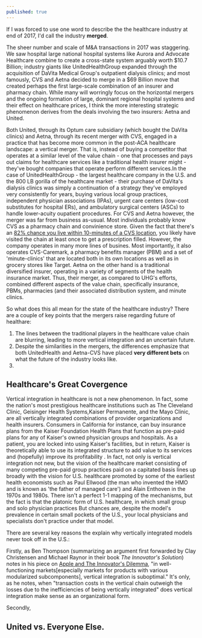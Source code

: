 ```yaml
---
published: true
---
```



If I was forced to use one word to describe the the healthcare industry at end of 2017, I'd call the industry **merged**.

The sheer number and scale of M&A transactions in 2017 was staggering. We saw hospital large national hospital systems like Aurora  and Advocate Healthcare combine to create a cross-state system arguably worth $10.7 Billion; industry giants like UnitedHealthGroup expanded through the acquisition of DaVita Medical Group's outpatient dialysis clinics; and most famously,  CVS and Aetna decided to merge in a $69 Billion move that created perhaps the first large-scale combination of an insurer and pharmacy chain. While many will worringly focus on the horizontal mergers and the ongoing formation of large, dominant regional hospital systems and their effect on healthcare prices, I think the more interesting strategic phenomenon derives from the  deals involving the two insurers: Aetna and United. 

Both United, through its Optum care subsidiary (which bought the DaVita clinics) and Aetna, through its recent merger with CVS,  engaged in a practice that has become more common in the post-ACA healthcare landscape: a vertical merger. That is, instead of buying a competitor that operates at a similar level of the value chain - one that processes and pays out claims for healthcare services like a traditional health insurer might - they've bought companies that operate perform different services.In the case of UnitedHealthGroup - the largest healthcare company in the U.S. and the 800 LB gorilla of the healthcare market  - their purchase of DaVita's dialysis clinics was simply a continuation of a strategy they've employed very consistently for years, buying various local group practices, independent physician associations (IPAs), urgent care centers (low-cost substitutes for hospital ERs), and ambulatory surgical centers (ASCs) to handle lower-acuity oupatient procedures. For CVS and Aetna however, the merger was far from business as-usual. Most individuals probably know CVS as a pharmacy chain and convinience store. Given the fact that there's an [82% chance you live within 10-minutes of a CVS location](https://qz.com/1146577/cvs-and-aetna-aet-82-of-americans-are-within-10-miles-of-the-pharmacy/), you likely have visited the chain at least once to get a prescription filled. However, the company operates in many more lines of busines. Most importantly, it also operates CVS-Caremark, a pharmacy benefits manager (PBM) and a set of 'minute-clinics' that are located both in its own locations as well as in grocery stores like Target. Aetna on the other hand is a traditional diversified insurer, operating in a variety of segments of the health insurance market. Thus, their merger, as compared to UHG's efforts, combined different aspects of the value chain, specifically insurance, PBMs, pharmacies (and their associated distribution system, and minute clinics. 

So what does this all mean for the state of the healthcare industry? There are a couple of key points that the mergers raise regarding future of healthare: 
1. The lines between the traditional players in the healthcare value chain are blurring, leading to more vertical integration and an uncertain future.
2. Despite the similarities in the mergers, the differences emphasize that both UnitedHealth and Aetna-CVS have placed **very different bets** on what the future of the industry looks like.
3. 

## Healthcare's Great Covergence

Vertical integration in healthcare is not a new phenomenon. In fact, some the nation's most prestigious healthcare institutions such as The Cleveland Clinic, Geisinger Health Systems,Kaiser Permanente, and the Mayo Clinic, are all vertically integrated combinations of provider organizations and health insurers. Consumers in California for instance, can buy insurance plans from the Kaiser Foundation Health Plans that function as pre-paid plans for any of Kaiser's owned physician groups and hospitals. As a patient, you are locked into using Kaiser's facilities, but in return, Kaiser is theoretically able to use its integrated structure to add value to its services and (hopefully) improve its profitability . In fact, not only is vertical integration not new, but the vision of the healthcare market consisting of many competing pre-paid group practices paid on a capitated basis lines up broadly with the vision for U.S. healthcare promoted by some of the earliest health economists such as Paul Ellwood (the man who invented the HMO and is known as 'the father of managed care') and Alain Enthoven in the 1970s and 1980s. There isn't a perfect 1-1 mapping of the mechanisms, but the fact is that the platonic form of U.S. healthcare, in which small group and solo physician practices   But chances are, despite the model's prevalence in certain small pockets of the U.S., your local physicians and specialists don't practice under that model.

There are several key reasons the explain why vertically integrated models never took off in the U.S.:

Firstly, as Ben Thompson (summarizing an argument first forwarded by Clay Christensen and Michael Raynor in their book _The Innovator's Solution_) notes in his piece on [Apple and The Innovator's Dilemma](https://stratechery.com/2010/apple-innovators-dilemma/),  "in well-functioning markets[especially markets for products with various modularized subcomponents], vertical integration is suboptimal." It's only, as he notes, when "transaction costs in the vertical chain outweigh the losses due to the inefficiencies of being vertically integrated" does vertical integration make sense as an organizational form.  

Secondly, 



## United vs. Everyone Else. 